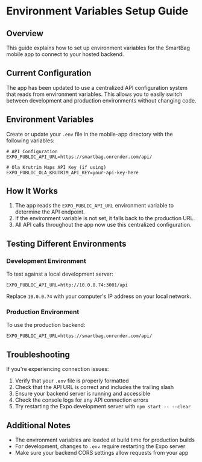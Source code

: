 # Environment Variables Setup Guide

## Overview

This guide explains how to set up environment variables for the SmartBag mobile app to connect to your hosted backend.

## Current Configuration

The app has been updated to use a centralized API configuration system that reads from environment variables. This allows you to easily switch between development and production environments without changing code.

## Environment Variables

Create or update your `.env` file in the mobile-app directory with the following variables:

```
# API Configuration
EXPO_PUBLIC_API_URL=https://smartbag.onrender.com/api/

# Ola Krutrim Maps API Key (if using)
EXPO_PUBLIC_OLA_KRUTRIM_API_KEY=your-api-key-here
```

## How It Works

1. The app reads the `EXPO_PUBLIC_API_URL` environment variable to determine the API endpoint.
2. If the environment variable is not set, it falls back to the production URL.
3. All API calls throughout the app now use this centralized configuration.

## Testing Different Environments

### Development Environment

To test against a local development server:

```
EXPO_PUBLIC_API_URL=http://10.0.0.74:3001/api
```

Replace `10.0.0.74` with your computer's IP address on your local network.

### Production Environment

To use the production backend:

```
EXPO_PUBLIC_API_URL=https://smartbag.onrender.com/api/
```

## Troubleshooting

If you're experiencing connection issues:

1. Verify that your `.env` file is properly formatted
2. Check that the API URL is correct and includes the trailing slash
3. Ensure your backend server is running and accessible
4. Check the console logs for any API connection errors
5. Try restarting the Expo development server with `npm start -- --clear`

## Additional Notes

- The environment variables are loaded at build time for production builds
- For development, changes to `.env` require restarting the Expo server
- Make sure your backend CORS settings allow requests from your app